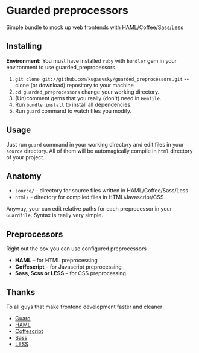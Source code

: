 # Guarded preprocessors

Simple bundle to mock up web frontends with HAML/Coffee/Sass/Less

## Installing

__Environment:__ You must have installed `ruby` with `bundler` gem in your environment to use guarded_preprocessors.

1. `git clone git://github.com/kugaevsky/guarded_preprocessors.git` -- сlone (or download) repository to your machine
2. `cd guarded_preprocessors` change your working directory.
3. (Un)comment gems that you really (don't) need in `Gemfile`.
4. Run `bundle install` to install all dependencies.
5. Run `guard` command to watch files you modify.

## Usage 

Just run `guard` command in your working directory and edit files in your `source` directory.
All of them will be automagically compile in `html` directory of your project.

## Anatomy

* `source/` - directory for source files written in HAML/Coffee/Sass/Less
* `html/` - directory for compiled files in HTML/Javascript/CSS

Anyway, your can edit relative paths for each preprocessor in your `Guardfile`. 
Syntax is really very simple.

## Preprocessors

Right out the box you can use configured preprocessors

* __HAML__ – for HTML preprocessing
* __Coffescript__ – for Javascript preprocessing
* __Sass, Scss or LESS__ – for CSS preprocessing

## Thanks

To all guys that make frontend development faster and cleaner

* [Guard](https://github.com/guard)
* [HAML](http://haml.info/)
* [Coffescript](http://coffeescript.org/)
* [Sass](http://sass-lang.com/)
* [LESS](http://lesscss.org/)